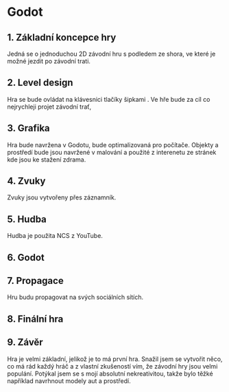# Godot

## 1. Základní koncepce hry
Jedná se o jednoduchou 2D závodní hru s podledem ze shora, ve které je možné jezdit po závodní trati.
## 2. Level design
Hra se bude ovládat na klávesnici tlačíky šipkami . Ve hře bude za cíl co nejrychleji projet závodní trať,
## 3. Grafika
Hra bude navržena v Godotu, bude optimalizovaná pro počítače. Objekty a prostředí bude jsou navržené v malování a použité z interenetu ze stránek kde jsou ke stažení zdrama.
## 4. Zvuky
Zvuky jsou vytvořeny přes záznamník.
## 5. Hudba
Hudba je použita NCS z YouTube.
## 6. Godot

## 7. Propagace
Hru budu propagovat na svých sociálních sítích.

## 8. Finální hra

## 9. Závěr
Hra je velmi základní, jelikož je to má první hra. Snažil jsem se vytvořit něco, co má rád každý hráč a z vlastní zkušeností vím, že závodní hry jsou velmi populání. Potýkal jsem se s mojí absolutní nekreativitou, takže bylo těžké například navrhnout modely aut a prostředí. 
